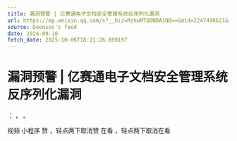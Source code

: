 ```yaml
---
title: 漏洞预警 | 亿赛通电子文档安全管理系统反序列化漏洞
url: https://mp.weixin.qq.com/s?__biz=MzkwMTQ0NDA1NQ==&mid=2247490621&idx=3&sn=abbfaa6e264b587103b417a551ed5b2d
source: Doonsec's feed
date: 2024-09-16
fetch_date: 2025-10-06T18:21:26.890197
---
```


# 漏洞预警 | 亿赛通电子文档安全管理系统反序列化漏洞

：
，
。

视频
小程序
赞
，轻点两下取消赞
在看
，轻点两下取消在看